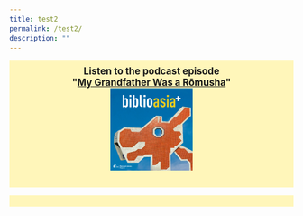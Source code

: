 ```yaml
---
title: test2
permalink: /test2/
description: ""
---
```

<div style="background-colour:#fff6ba; padding:10px;font-size:120%; background: #fff6ba">
<center>
<b>Listen to the podcast episode<br>"<a href="podcast/grandfather-romusha-thai-burma-railway/">My Grandfather Was a Rōmusha</a>"
<br>
<img style="width:30%" alt="singapore history podcast" src="/images/Podcast/podcast%20logo.jpg">
	
 </b></center></div><b>


<div style="background-colour:#fff6ba; padding:10px;font-size:120%; background: #fff6ba">

 
 
</div></b>